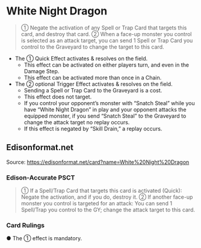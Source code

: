 # White Night Dragon

> ① Negate the activation of any Spell or Trap Card that targets this card, and destroy that card. ② When a face-up monster you control is selected as an attack target, you can send 1 Spell or Trap Card you control to the Graveyard to change the target to this card.

*   The ① Quick Effect activates & resolves on the field.
    *   This effect can be activated on either players turn, and even in the Damage Step.
    *   This effect can be activated more than once in a Chain.
*   The ② optional Trigger Effect activates & resolves on the field.
    *   Sending a Spell or Trap Card to the Graveyard is a cost.
    *   This effect does not target.
    *   If you control your opponent’s monster with “Snatch Steal” while you have “White Night Dragon” in play and your opponent attacks the equipped monster, if you send “Snatch Steal” to the Graveyard to change the attack target no replay occurs.
    *   If this effect is negated by “Skill Drain,” a replay occurs.

## Edisonformat.net

Source: https://edisonformat.net/card?name=White%20Night%20Dragon

### Edison-Accurate PSCT

> ① If a Spell/Trap Card that targets this card is activated (Quick):
> Negate the activation, and if you do, destroy it.
> ② If another face-up monster you control is targeted for an attack:
> You can send 1 Spell/Trap you control to the GY; change the attack target to this card.

### Card Rulings

● The ① effect is mandatory.
            